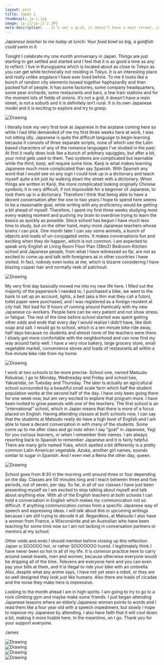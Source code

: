 ```yaml
---
layout: post
title: Japan 1
thumbnail: jp-1.jpg
image: jp-j1/jp-j1-2.JPG
meta-description: ...It’s not a grid, it doesn’t have a main street, is not a suburb and it is definitely isn’t rural...
---
```

*Japanese teacher to me today at lunch: Your food bowl so big, a goldfish could swim in it.*

Tonight I celebrate my one month anniversary in Japan. Things are just starting to get settled and started and I feel that it is as good a time as any to reflect. I live in Kunugiyama which is located about as close to Tokyo as you can get while technically not residing in Tokyo. It is an interesting place and really unlike anyplace I have ever lived before. To me it looks like a bunch of random city elements tossed together haphazardly and then packed full of people. It has some factories, some company headquarters, some pear orchards, some restaurants and bars, a few train stations and for the moment lots of fields of onions. It’s not a grid, it doesn’t have a main street, is not a suburb and it is definitely isn’t rural. It is its own Japanese model and it is exciting to explore and try to grasp.

<div class="post-image-container-right"><img class="post-image" src="{{ site.url }}/assets/img/posts/jp-j1/jp-j1-1.jpg" alt="Drawing"></div>

I literally took my very first look at Japanese in the airplane coming here so while I had little demanded of me my first three weeks here at work, I was not sitting idly. Japanese is quite the difficult language to begin learning because it consists of three separate scripts, none of which use the Latin based characters of any of the romance languages I’ve studied in the past. At first it really does look like a bunch of arbitrary squiggles, but after a bit, your mind gets used to them. Two systems are complicated but learnable while the third, kanji, will require some time. Kanji is what makes learning Japanese much more complicated than say Spanish. With Spanish any word that I would see on any sign I could look up in a dictionary and teach myself quite a bit just by walking down the street with a dictionary. When things are written in Kanji, the more complicated looking originally Chinese symbols; it is very difficult, if not impossible for a beginner of Japanese, to look them up in a dictionary. Therefore I think that being able to have a decent conversation after the one to two years I hope to spend here seems to be a reasonable goal, while writing with any proficiency would be getting a bit ahead of myself. Therefore, I spent my first three weeks studying most every waking moment and pushing my brain to overdrive trying to learn the basics as quickly as possible. Since school has begun I have much less time to study, but on the other hand, many more Japanese teachers whose brains I can pick. One month later I can say some animals, a bunch of objects and loads of un-conjugated verbs. It makes conversations fun and exciting when they do happen, which is not common. I am expected to speak only English at Living Room Floor Plan (39m2) Bedroom Kitchen school and Japanese people, from what I have witnessed so far, are not as excited to come up and talk with foreigners as in other countries I have visited. In fact, nobody even looks at me, which is bizarre considering I have blazing copper hair and normally reek of patchouli.

<div class="post-image-container"><img class="post-image" src="{{ site.url }}/assets/img/posts/jp-j1/jp-j1-2.JPG" alt="Drawing"></div>

My very first day basically moved me into my new life here. I filled out the majority of the paperwork I needed to, I purchased a bike, we went to the bank to set up an account, lights, a bed (aka a thin mat they call a futon), toilet paper were purchased, and I was registered as a foreign resident at city hall. Not bad for 9 hours of running around frantically with my new Japanese co-workers. People here can be very patient and not show stress or fatigue. The rest of the time before school started was spent getting other odds and ends that every day I would realize I didn’t have, like dish soap and salt. I would go to school, which is a ten minute bike ride away, half days because no students and almost none of the teachers were there. I slowly got more comfortable with the neighborhood and can now find my way around fairly well. I have a very nice bakery, large grocery store, small vegetable market, convenience stores and loads of restaurants all within a five minute bike ride from my home.

<div class="post-image-container"><img class="post-image" src="{{ site.url }}/assets/img/posts/jp-j1/jp-j1-3.JPG" alt="Drawing"></div>

I work at two schools to be more precise. School one, named Matsudo Kokuksai, I go to Monday, Wednesday and Friday and school two, Yakuendai, on Tuesday and Thursday. The later is actually an agricultural school surrounded by a beautiful small scale farm which half the student population works at the second half of the day. I have only been going there for one week now, but am very excited to explore that program more. I have been invited to grow peanuts with one of the teachers. The first school is an “international” school, which in Japan means that there is more of a focus placed on English. Having attending classes at both schools now, I can say that the students at Matsudo really do have a high level of English and I am able to have a decent conversation in with many of the students. Some come up to me after class and go nuts when I say “goat” in Japanese, Yagi for you curious learners, or when I remember their names. I am always resorting back to Spanish to remember Japanese and it is fairly helpful. There are many girls named Yuka, which spelled a bit differently is a pretty common Latin American vegetable. Azuka, another girl names, sounds similar to sugar in Spanish. And I even met a Reina the other day, queen.

<div class="post-image-container"><img class="post-image" src="{{ site.url }}/assets/img/posts/jp-j1/jp-j1-4.JPG" alt="Drawing"></div>

School goes from 8:30 in the morning until around three or four depending on the day. Classes are 50 minutes long and I teach between three and five periods, out of seven, per day. So far, in all of our classes I have just been presenting myself so I am excited to stop talking about myself and talk about anything else. With all of the English teachers at both schools I can hold a conversation in English which makes my communication not so difficult. If anything communication comes from a specific Japanese way of speech and expressing ideas. I will talk about this in upcoming writings because I am still trying to decode it all. Regardless, at Matsudo I also have a woman from France, a Wisconsinite and an Australian who have been teaching for some time now so I am not lacking in conversation partners or mentors at my school.

Other odds and ends I should mention before closing up this reflection. Japan is SOOOOO hot, or rather SOOOOOOO humid. I legitimately think I have never been so hot in all of my life. It is common practice here to carry around sweat towels, men and women, because otherwise everyone would be dripping all of the time. 7elevens are everyone here and you can even pay your bills at them, and it is illegal to ride your bike with an umbrella. Also, despite what any anime says, I have not yet seen a robot, or they are so well designed they look just like humans. Also there are loads of cicadas and the noise they make here is impressive.

Looking to the month ahead I am in high spirits. I am going to try to go to a rock climbing gym and maybe make some friends. I just began attending Japanese lessons where an elderly Japanese woman points to words and I read them like a four year old with a speech impediment, but slowly I hope to improve my Japanese by attending. I also have faith that it will cool down a bit, making it more livable here. In the meantime, on I go. Thank you for your support everyone.

James

<div class="post-image-container"><img class="post-image" src="{{ site.url }}/assets/img/posts/jp-j1/jp-j1-5.JPG" alt="Drawing"></div>

<div class="post-image-container"><img class="post-image" src="{{ site.url }}/assets/img/posts/jp-j1/jp-j1-6.JPG" alt="Drawing"></div>

<div class="post-image-container"><img class="post-image" src="{{ site.url }}/assets/img/posts/jp-j1/jp-j1-7.JPG" alt="Drawing"></div>

<div class="post-image-container"><img class="post-image" src="{{ site.url }}/assets/img/posts/jp-j1/jp-j1-8.JPG" alt="Drawing"></div>

